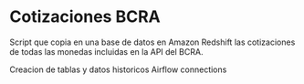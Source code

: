 # Cotizaciones BCRA
Script que copia en una base de datos en Amazon Redshift las cotizaciones de todas las monedas incluidas en la API del BCRA.

Creacion de tablas y datos historicos
Airflow connections
